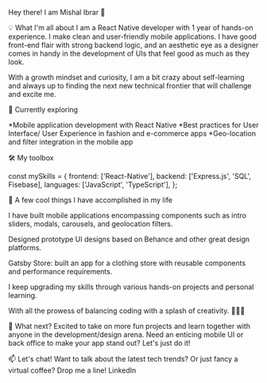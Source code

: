 Hey there! I am Mishal Ibrar 👋 

💡 What I'm all about I am a React Native developer with 1 year of hands-on experience. I make clean and user-friendly mobile applications. I have good front-end flair with strong backend logic, and an aesthetic eye as a designer comes in handy in the development of UIs that feel good as much as they look. 

With a growth mindset and curiosity, I am a bit crazy about self-learning and always up to finding the next new technical frontier that will challenge and excite me. 

🌱 Currently exploring 

*Mobile application development with React Native
*Best practices for User Interface/ User Experience in fashion and e-commerce apps
*Geo-location and filter integration in the mobile app

🛠️ My toolbox 

const mySkills = { 
  frontend: ['React-Native'], 
  backend: ['Express.js', 'SQL', Fisebase], 
  languages: ['JavaScript', 'TypeScript'], 
}; 
  

💼 A few cool things I have accomplished in my life 

I have built mobile applications encompassing components such as intro sliders, modals, carousels, and geolocation filters. 

Designed prototype UI designs based on Behance and other great design platforms. 

Gatsby Store: built an app for a clothing store with reusable components and performance requirements. 

I keep upgrading my skills through various hands-on projects and personal learning. 

With all the prowess of balancing coding with a splash of creativity. 🎨👩‍💻 

🚀 What next? Excited to take on more fun projects and learn together with anyone in the development/design arena. Need an enticing mobile UI or back office to make your app stand out? Let's just do it! 

📫 Let's chat! Want to talk about the latest tech trends? Or just fancy a virtual coffee? Drop me a line! LinkedIn 

 
